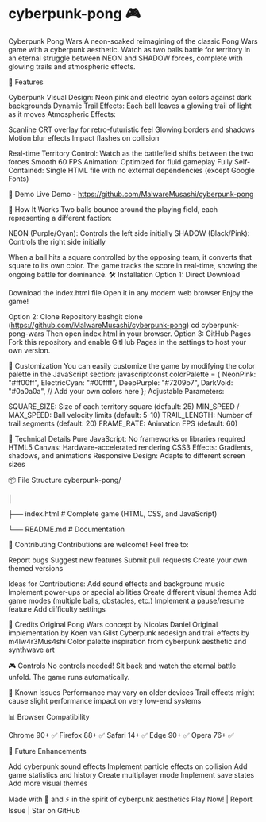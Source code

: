 # cyberpunk-pong 🎮 
Cyberpunk Pong Wars
A neon-soaked reimagining of the classic Pong Wars game with a cyberpunk aesthetic. Watch as two balls battle for territory in an eternal struggle between NEON and SHADOW forces, complete with glowing trails and atmospheric effects.


🌟 Features

Cyberpunk Visual Design: Neon pink and electric cyan colors against dark backgrounds
Dynamic Trail Effects: Each ball leaves a glowing trail of light as it moves
Atmospheric Effects:

Scanline CRT overlay for retro-futuristic feel
Glowing borders and shadows
Motion blur effects
Impact flashes on collision


Real-time Territory Control: Watch as the battlefield shifts between the two forces
Smooth 60 FPS Animation: Optimized for fluid gameplay
Fully Self-Contained: Single HTML file with no external dependencies (except Google Fonts)

🚀 Demo
Live Demo - https://github.com/MalwareMusashi/cyberpunk-pong

🎯 How It Works
Two balls bounce around the playing field, each representing a different faction:

NEON (Purple/Cyan): Controls the left side initially
SHADOW (Black/Pink): Controls the right side initially

When a ball hits a square controlled by the opposing team, it converts that square to its own color. The game tracks the score in real-time, showing the ongoing battle for dominance.
🛠️ Installation
Option 1: Direct Download

Download the index.html file
Open it in any modern web browser
Enjoy the game!

Option 2: Clone Repository
bashgit clone (https://github.com/MalwareMusashi/cyberpunk-pong)
cd cyberpunk-pong-wars
Then open index.html in your browser.
Option 3: GitHub Pages
Fork this repository and enable GitHub Pages in the settings to host your own version.

🎨 Customization
You can easily customize the game by modifying the color palette in the JavaScript section:
javascriptconst colorPalette = {
  NeonPink: "#ff00ff",
  ElectricCyan: "#00ffff",
  DeepPurple: "#7209b7",
  DarkVoid: "#0a0a0a",
  // Add your own colors here
};
Adjustable Parameters:

SQUARE_SIZE: Size of each territory square (default: 25)
MIN_SPEED / MAX_SPEED: Ball velocity limits (default: 5-10)
TRAIL_LENGTH: Number of trail segments (default: 20)
FRAME_RATE: Animation FPS (default: 60)

🔧 Technical Details
Pure JavaScript: No frameworks or libraries required
HTML5 Canvas: Hardware-accelerated rendering
CSS3 Effects: Gradients, shadows, and animations
Responsive Design: Adapts to different screen sizes

📦 File Structure
cyberpunk-pong/

│

├── index.html          # Complete game (HTML, CSS, and JavaScript)

└── README.md          # Documentation

🤝 Contributing
Contributions are welcome! Feel free to:

Report bugs
Suggest new features
Submit pull requests
Create your own themed versions

Ideas for Contributions:
Add sound effects and background music
Implement power-ups or special abilities
Create different visual themes
Add game modes (multiple balls, obstacles, etc.)
Implement a pause/resume feature
Add difficulty settings

🙏 Credits
Original Pong Wars concept by Nicolas Daniel
Original implementation by Koen van Gilst
Cyberpunk redesign and trail effects by m4lw4r3Mus4shi
Color palette inspiration from cyberpunk aesthetic and synthwave art

🎮 Controls
No controls needed! Sit back and watch the eternal battle unfold. The game runs automatically.

🐛 Known Issues
Performance may vary on older devices
Trail effects might cause slight performance impact on very low-end systems

📊 Browser Compatibility

Chrome 90+ ✅
Firefox 88+ ✅
Safari 14+ ✅
Edge 90+ ✅
Opera 76+ ✅

🚀 Future Enhancements

 Add cyberpunk sound effects
 Implement particle effects on collision
 Add game statistics and history
 Create multiplayer mode
 Implement save states
 Add more visual themes

Made with 💜 and ⚡ in the spirit of cyberpunk aesthetics
Play Now! | Report Issue | Star on GitHub
